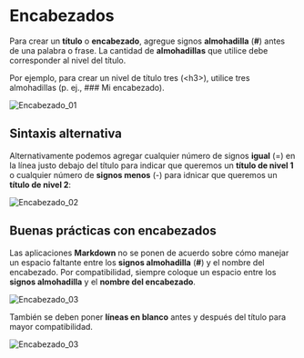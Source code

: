 # **Encabezados**

Para crear un **título** o **encabezado**, agregue signos **almohadilla** (**#**) antes de una palabra o frase. 
La cantidad de **almohadillas** que utilice debe corresponder al nivel del título. 

Por ejemplo, para crear un nivel de título tres \(\<h3\>\), utilice tres almohadillas  (p. ej., ### Mi encabezado).

![Encabezado_01](encabezados_01.jpg "Niveles de encabezado")


## **Sintaxis alternativa**

Alternativamente podemos agregar cualquier número de signos **igual** (=) en la línea justo debajo del título para indicar que queremos un **título de nivel 1** o cualquier número de **signos menos** (-) para idnicar que queremos un **título de nivel 2**:

![Encabezado_02](encabezados_02.jpg "Alternativa")


## **Buenas prácticas con encabezados**

Las aplicaciones **Markdown** no se ponen de acuerdo sobre cómo manejar un espacio faltante entre los **signos almohadilla** (**#**) y el nombre del encabezado. Por compatibilidad, siempre coloque un espacio entre los **signos almohadilla** y el **nombre del encabezado**.

![Encabezado_03](encabezados_03.jpg "Buenas practicas")

También se deben poner **líneas en blanco** antes y después del título para mayor compatibilidad.

![Encabezado_03](encabezados_04.jpg "Consejo")

